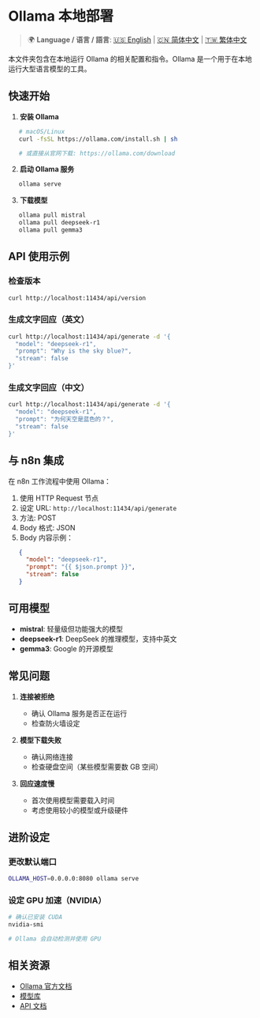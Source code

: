 # Ollama 本地部署

> 🌍 **Language / 语言 / 語言**: [🇺🇸 English](./README-EN.md) | [🇨🇳 简体中文](./README-CN.md) | [🇹🇼 繁体中文](./README.md)

本文件夹包含在本地运行 Ollama 的相关配置和指令。Ollama 是一个用于在本地运行大型语言模型的工具。

## 快速开始

1. **安装 Ollama**

```bash
   # macOS/Linux
   curl -fsSL https://ollama.com/install.sh | sh

   # 或直接从官网下载: https://ollama.com/download
   ```

2. **启动 Ollama 服务**

```bash
   ollama serve
   ```

3. **下载模型**

```bash
   ollama pull mistral
   ollama pull deepseek-r1
   ollama pull gemma3
   ```

## API 使用示例

### 检查版本

```bash
curl http://localhost:11434/api/version
```

### 生成文字回应（英文）

```bash
curl http://localhost:11434/api/generate -d '{
  "model": "deepseek-r1",
  "prompt": "Why is the sky blue?",
  "stream": false
}'
```

### 生成文字回应（中文）

```bash
curl http://localhost:11434/api/generate -d '{
  "model": "deepseek-r1",
  "prompt": "为何天空是蓝色的？",
  "stream": false
}'
```

## 与 n8n 集成

在 n8n 工作流程中使用 Ollama：

1. 使用 HTTP Request 节点
2. 设定 URL: `http://localhost:11434/api/generate`
3. 方法: POST
4. Body 格式: JSON
5. Body 内容示例：

```json
   {
     "model": "deepseek-r1",
     "prompt": "{{ $json.prompt }}",
     "stream": false
   }
   ```

## 可用模型

* **mistral**: 轻量级但功能强大的模型
* **deepseek-r1**: DeepSeek 的推理模型，支持中英文
* **gemma3**: Google 的开源模型

## 常见问题

1. **连接被拒绝**
   * 确认 Ollama 服务是否正在运行
   * 检查防火墙设定

2. **模型下载失败**
   * 确认网络连接
   * 检查硬盘空间（某些模型需要数 GB 空间）

3. **回应速度慢**
   * 首次使用模型需要载入时间
   * 考虑使用较小的模型或升级硬件

## 进阶设定

### 更改默认端口

```bash
OLLAMA_HOST=0.0.0.0:8080 ollama serve
```

### 设定 GPU 加速（NVIDIA）

```bash
# 确认已安装 CUDA
nvidia-smi

# Ollama 会自动检测并使用 GPU
```

## 相关资源

* [Ollama 官方文档](https://github.com/ollama/ollama)
* [模型库](https://ollama.com/library)
* [API 文档](https://github.com/ollama/ollama/blob/main/docs/api.md)